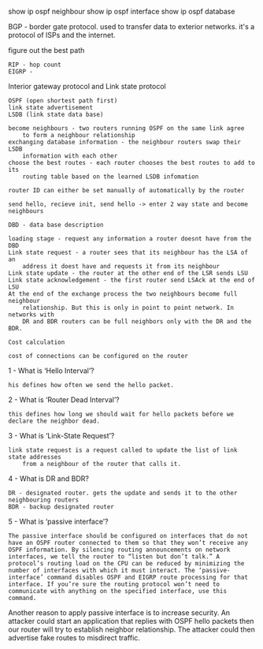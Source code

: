 show ip ospf neighbour
show ip ospf interface
show ip ospf database

BGP - border gate protocol. used to transfer data to exterior networks.
it's a protocol of ISPs and the internet.



figure out the best path

	RIP - hop count
	EIGRP - 

Interior gateway protocol and Link state protocol
	
	OSPF (open shortest path first)
	link state advertisement
	LSDB (link state data base)
	
	become neighbours - two routers running OSPF on the same link agree
		to form a neighbour relationship
	exchanging database information - the neighbour routers swap their LSDB 
		information with each other
	choose the best routes - each router chooses the best routes to add to its
		routing table based on the learned LSDB infomation
	
	router ID can either be set manually of automatically by the router
	
	send hello, recieve init, send hello -> enter 2 way state and become neighbours
		
	DBD - data base description
	
	loading stage - request any information a router doesnt have from the DBD
	Link state request - a router sees that its neighbour has the LSA of an 
		address it doest have and requests it from its neighbour
	Link state update - the router at the other end of the LSR sends LSU
	Link state acknowledgement - the first router send LSAck at the end of LSU
	At the end of the exchange process the two neighbours become full neighbour
		relationship. But this is only in point to point network. In networks with
		DR and BDR routers can be full neighbors only with the DR and the BDR.
		
	Cost calculation
	
	cost of connections can be configured on the router
	

1 - What is ‘Hello Interval’?

	his defines how often we send the hello packet.
	 
2 - What is ‘Router Dead Interval’? 
	
	this defines how long we should wait for hello packets before we declare the neighbor dead.
	
3 - What is ‘Link-State Request’? 
	
	link state request is a request called to update the list of link state addresses
		from a neighbour of the router that calls it.
	
4 - What is DR and BDR? 

	DR - designated router. gets the update and sends it to the other neighbouring routers
	BDR - backup designated router
	
5 - What is ‘passive interface’?
	
	The passive interface should be configured on interfaces that do not have an OSPF router connected to them so that they won’t receive any OSPF information. By silencing routing announcements on network interfaces, we tell the router to “listen but don’t talk.” A protocol’s routing load on the CPU can be reduced by minimizing the number of interfaces with which it must interact. The ‘passive-interface’ command disables OSPF and EIGRP route processing for that interface. If you’re sure the routing protocol won’t need to communicate with anything on the specified interface, use this command.

Another reason to apply passive interface is to increase security. An attacker could start an application that replies with OSPF hello packets then our router will try to establish neighbor relationship. The attacker could then advertise fake routes to misdirect traffic.
